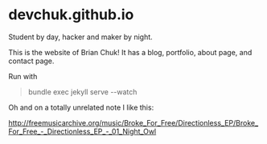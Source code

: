 devchuk.github.io
=================

Student by day, hacker and maker by night.

This is the website of Brian Chuk! It has a blog, portfolio, about page, and contact page.

Run with
> bundle exec jekyll serve --watch

Oh and on a totally unrelated note I like this:

http://freemusicarchive.org/music/Broke_For_Free/Directionless_EP/Broke_For_Free_-_Directionless_EP_-_01_Night_Owl
